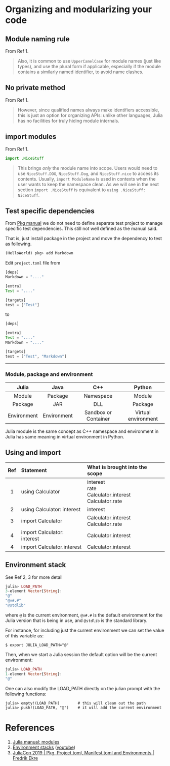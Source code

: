 # Organizing and modularizing your code

## Module naming rule

From Ref 1.

> Also, it is common to use `UpperCamelCase` for module names
> (just like types), and use the plural form if applicable,
> especially if the module contains a similarly named identifier,
> to avoid name clashes.

## No private method

From Ref 1.

> However, since qualified names always make identifiers accessible, this is just an option for organizing APIs: unlike other languages, Julia has no facilities for truly hiding module internals.

## import modules

From Ref 1.

```julia
import .NiceStuff
```

> This brings *only* the module name into scope. Users would need to use `NiceStuff.DOG`, `NiceStuff.Dog`, and `NiceStuff.nice` to access its contents. Usually, `import ModuleName` is used in contexts when the user wants to keep the namespace clean. As we will see in the next section `import .NiceStuff` is equivalent to `using .NiceStuff: NiceStuff`.

## Test specific dependencies

From [Pkg manual](https://pkgdocs.julialang.org/v1/creating-packages/index.html#Test-specific-dependencies)
we do not need to define separate test project to manage specific test dependencies. This still not well defined as the manual said.

That is, just install package in the project and move the dependency to test as following.

```julia
(HelloWorld) pkg> add Markdown
```

Edit `project.toml` file from

```julia
[deps]
Markdown = "...."

[extra]
Test = "...."

[targets]
test = ["Test"]
```

to

```julia
[deps]

[extra]
Test = "...."
Markdown = "...."

[targets]
test = ["Test", "Markdown"]
```

---

### Module, package and environment

|    Julia    |    Java     |         C++          |       Python        |
| :---------: | :---------: | :------------------: | :-----------------: |
|   Module    |   Package   |      Namespace       |       Module        |
|   Package   |     JAR     |         DLL          |       Package       |
| Environment | Environment | Sandbox or Container | Virtual environment |

Julia module is the same concept as C++ namespace and
environment in Julia has same meaning in virtual environment in Python.

## Using and import

| Ref | Statement                   | What is brought into the scope                                      |
| :-: | :-------------------------- | :------------------------------------------------------------------ |
|  1  | using Calculator            | interest <br/> rate <br/> Calculator.interest <br/> Calculator.rate |
|  2  | using Calculator: interest  | interest                                                            |
|  3  | import Calculator           | Calculator.interest <br/> Calculator.rate                           |
|  4  | import Calculator: interest | Calculator.interest                                                 |
|  4  | import Calculator.interest  | Calculator.interest                                                 |

## Environment stack

See Ref 2, 3 for more detail

```julia
julia> LOAD_PATH
3-element Vector{String}:
"@"
"@v#.#"
"@stdlib"
```

where `@` is the current environment, `@v#.#` is the default environment for the Julia version that is being in use, and `@stdlib` is the standard library.

For instance, for including just the current environment we can set the value of this variable as:

```shell
$ export JULIA_LOAD_PATH="@"
```

Then, when we start a Julia session the default option will be the current environment:

```julia
julia> LOAD_PATH
1-element Vector{String}:
"@"
```

One can also modify the LOAD_PATH directly on the julian prompt with the following functions:

```
julia> empty!(LOAD_PATH)        # this will clean out the path
julia> push!(LOAD_PATH, "@")    # it will add the current environment
```

# References

1. [Julia manual: modules](https://docs.julialang.org/en/v1/manual/modules/)
2. [Environment stacks](https://uppmax.github.io/R-python-julia-HPC/julia/isolatedJulia.html) ([youtube](https://www.youtube.com/watch?v=lMrqOFrKRns))
3. [JuliaCon 2019 | Pkg, Project.toml, Manifest.toml and Environments | Fredrik Ekre](https://www.youtube.com/watch?v=q-LV4zoxc-E)
